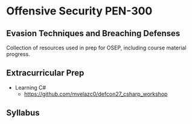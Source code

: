 # Offensive Security PEN-300
## Evasion Techniques and Breaching Defenses
Collection of resources used in prep for OSEP, including course material progress.

## Extracurricular Prep
- Learning C#
  - https://github.com/mvelazc0/defcon27_csharp_workshop
  
  
## Syllabus
